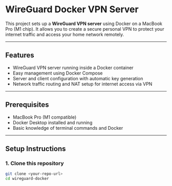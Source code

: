 # WireGuard Docker VPN Server

This project sets up a **WireGuard VPN server** using Docker on a MacBook Pro (M1 chip). It allows you to create a secure personal VPN to protect your internet traffic and access your home network remotely.

---

## Features

- WireGuard VPN server running inside a Docker container
- Easy management using Docker Compose
- Server and client configuration with automatic key generation
- Network traffic routing and NAT setup for internet access via VPN

---

## Prerequisites

- MacBook Pro (M1 compatible)
- Docker Desktop installed and running
- Basic knowledge of terminal commands and Docker

---

## Setup Instructions

### 1. Clone this repository

```bash
git clone <your-repo-url>
cd wireguard-docker

